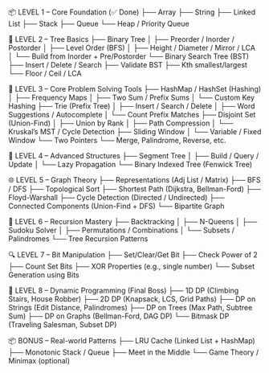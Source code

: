<!-- DSA topic learned -->

📦 LEVEL 1 – Core Foundation (✅ Done)
├── Array
├── String
├── Linked List
├── Stack
├── Queue
└── Heap / Priority Queue

🌲 LEVEL 2 – Tree Basics
├── Binary Tree
│   ├── Preorder / Inorder / Postorder
│   ├── Level Order (BFS)
│   ├── Height / Diameter / Mirror / LCA
│   └── Build from Inorder + Pre/Postorder
└── Binary Search Tree (BST)
    ├── Insert / Delete / Search
    ├── Validate BST
    ├── Kth smallest/largest
    └── Floor / Ceil / LCA

🧠 LEVEL 3 – Core Problem Solving Tools
├── HashMap / HashSet (Hashing)
│   ├── Frequency Maps
│   ├── Two Sum / Prefix Sums
│   └── Custom Key Hashing
├── Trie (Prefix Tree)
│   ├── Insert / Search / Delete
│   ├── Word Suggestions / Autocomplete
│   └── Count Prefix Matches
├── Disjoint Set (Union-Find)
│   ├── Union by Rank
│   ├── Path Compression
│   └── Kruskal’s MST / Cycle Detection
├── Sliding Window
│   └── Variable / Fixed Window
└── Two Pointers
    └── Merge, Palindrome, Reverse, etc.

🧮 LEVEL 4 – Advanced Structures
├── Segment Tree
│   ├── Build / Query / Update
│   └── Lazy Propagation
└── Binary Indexed Tree (Fenwick Tree)

🌐 LEVEL 5 – Graph Theory
├── Representations (Adj List / Matrix)
├── BFS / DFS
├── Topological Sort
├── Shortest Path (Dijkstra, Bellman-Ford)
├── Floyd-Warshall
├── Cycle Detection (Directed / Undirected)
├── Connected Components (Union-Find + DFS)
└── Bipartite Graph

📐 LEVEL 6 – Recursion Mastery
├── Backtracking
│   ├── N-Queens
│   ├── Sudoku Solver
│   ├── Permutations / Combinations
│   └── Subsets / Palindromes
└── Tree Recursion Patterns

🔍 LEVEL 7 – Bit Manipulation
├── Set/Clear/Get Bit
├── Check Power of 2
├── Count Set Bits
├── XOR Properties (e.g., single number)
└── Subset Generation using Bits

🧬 LEVEL 8 – Dynamic Programming (Final Boss)
├── 1D DP (Climbing Stairs, House Robber)
├── 2D DP (Knapsack, LCS, Grid Paths)
├── DP on Strings (Edit Distance, Palindromes)
├── DP on Trees (Max Path, Subtree Sum)
├── DP on Graphs (Bellman-Ford, DAG DP)
└── Bitmask DP (Traveling Salesman, Subset DP)

📦 BONUS – Real-world Patterns
├── LRU Cache (Linked List + HashMap)
├── Monotonic Stack / Queue
├── Meet in the Middle
└── Game Theory / Minimax (optional) 